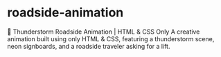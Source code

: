 # roadside-animation
🚗 Thunderstorm Roadside Animation | HTML &amp; CSS Only   A creative animation built using only HTML &amp; CSS, featuring a thunderstorm scene, neon signboards, and a roadside traveler asking for a lift.  
